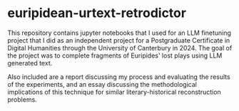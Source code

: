 # euripidean-urtext-retrodictor
This repository contains jupyter notebooks that I used for an LLM finetuning project that I did as an independent project for a Postgraduate Certificate in Digital Humanities through the University of Canterbury in 2024. The goal of the project was to complete fragments of Euripides' lost plays using LLM generated text. 

Also included are a report discussing my process and evaluating the results of the experiments, and an essay discussing the methodological implications of this technique for similar literary-historical reconstruction problems.
